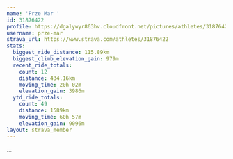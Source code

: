 ```yaml
---
name: 'Prze Mar '
id: 31876422
profile: https://dgalywyr863hv.cloudfront.net/pictures/athletes/31876422/22548952/3/large.jpg
username: prze-mar
strava_url: https://www.strava.com/athletes/31876422
stats:
  biggest_ride_distance: 115.89km
  biggest_climb_elevation_gain: 979m
  recent_ride_totals:
    count: 12
    distance: 434.16km
    moving_time: 20h 02m
    elevation_gain: 3986m
  ytd_ride_totals:
    count: 49
    distance: 1589km
    moving_time: 60h 57m
    elevation_gain: 9096m
layout: strava_member
--- 
```

...
